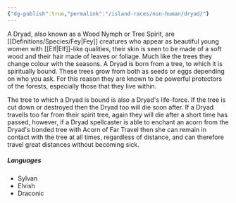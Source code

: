 ```yaml
---
{"dg-publish":true,"permalink":"/island-races/non-human/dryad/"}
---
```



A Dryad, also known as a Wood Nymph or Tree Spirit, are [[Definitions/Species/Fey\|Fey]] creatures who appear as beautiful young women with [[Elf\|Elf]]-like qualities, their skin is seen to be made of a soft wood and their hair made of leaves or foliage. Much like the trees they change colour with the seasons. A Dryad is born from a tree, to which it is spiritually bound. These trees grow from both as seeds or eggs depending on who you ask. For this reason they are known to be powerful protectors of the forests, especially those that they live within. 

The tree to which a Dryad is bound is also a Dryad's life-force. If the tree is cut down or destroyed then the Dryad too will die soon after. If a Dryad travells too far from their spirit tree, again they will die after a short time has passed, however, if a Dryad spellcaster is able to enchant an acorn from the Dryad's bonded tree with Acorn of Far Travel then she can remain in contact with the tree at all times, regardless of distance, and can therefore travel great distances without becoming sick.

##### Languages
- Sylvan
- Elvish
- Draconic
